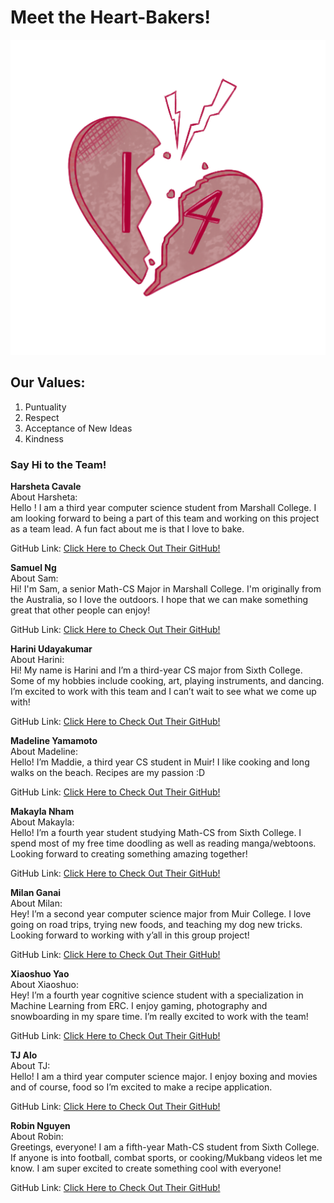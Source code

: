 
# **Meet the Heart-Bakers!**
![Heart-Bakers-Logo](admin/meetings/Images/grouplogo.PNG) 
## **Our Values:**

1. Puntuality
2. Respect
3. Acceptance of New Ideas
4. Kindness

### **Say Hi to the Team!**

**Harsheta Cavale** <br />
About Harsheta: <br />
Hello ! I am a third year computer science student from Marshall College. I am looking forward to being a part of this team and working on this project as a team lead. A fun fact about me is that I love to bake.  <br />

GitHub Link: [Click Here to Check Out Their GitHub!](https://github.com/harshetaa) <br />


**Samuel Ng** <br />
About Sam: <br />
Hi! I'm Sam, a senior Math-CS Major in Marshall College. I'm originally from the Australia, so I love the outdoors. I hope that we can make something great that other people can enjoy! <br />

GitHub Link: [Click Here to Check Out Their GitHub!](https://github.com/samuelng678) <br />

**Harini Udayakumar** <br />
About Harini: <br />
Hi! My name is Harini and I’m a third-year CS major from Sixth College. Some of my hobbies include cooking, art, playing instruments, and dancing. I’m excited to work with this team and I can’t wait to see what we come up with! <br />

GitHub Link: [Click Here to Check Out Their GitHub!](https://github.com/Harini321) <br />


**Madeline Yamamoto** <br />
About Madeline: <br />
Hello! I’m Maddie, a third year CS student in Muir! I like cooking and long walks on the beach. Recipes are my passion :D <br />

GitHub Link: [Click Here to Check Out Their GitHub!](https://github.com/madeliney2019) <br />


**Makayla Nham** <br />
About Makayla: <br />
Hello! I’m a fourth year student studying Math-CS from Sixth College. I spend most of my free time doodling as well as reading manga/webtoons. Looking forward to creating something amazing together! <br />

GitHub Link: [Click Here to Check Out Their GitHub!](https://github.com/mdnham/) <br />


**Milan Ganai** <br />
About Milan: <br />
Hey! I’m a second year computer science major from Muir College. I love going on road trips, trying new foods, and teaching my dog new tricks. Looking forward to working with y’all in this group project!  <br />

GitHub Link: [Click Here to Check Out Their GitHub!](https://github.com/mganaiucsd/) <br />


**Xiaoshuo Yao** <br />
About Xiaoshuo: <br />
Hey! I’m a fourth year cognitive science student with a specialization in Machine Learning from ERC. I enjoy gaming, photography and snowboarding in my spare time. I’m really excited to work with the team! <br />

GitHub Link: [Click Here to Check Out Their GitHub!](https://github.com/XiaoshuoYao) <br />



**TJ Alo** <br />
About TJ: <br />
Hello! I am a third year computer science major. I enjoy boxing and movies and of course, food so I’m excited to make a recipe application. <br />

GitHub Link: [Click Here to Check Out Their GitHub!](https://github.com/THEODOREALOUCSD/) <br />


**Robin Nguyen** <br />
About Robin: <br />
Greetings, everyone! I am a fifth-year Math-CS student from Sixth College. If anyone is into football, combat sports, or cooking/Mukbang videos let me know. I am super excited to create something cool with everyone! <br />

GitHub Link: [Click Here to Check Out Their GitHub!](https://github.com/RobKNguyen) <br />